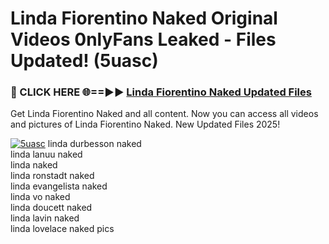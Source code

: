 # Linda Fiorentino Naked Original Videos 0nlyFans Leaked - Files Updated! (5uasc)

<h3>🔴 CLICK HERE 🌐==►► <a href="https://tinyurl.com/yckcrads" rel="nofollow">Linda Fiorentino Naked Updated Files</a></h3>

Get Linda Fiorentino Naked and all content. Now you can access all videos and pictures of Linda Fiorentino Naked. New Updated Files 2025!

[![5uasc](https://i.imgur.com/hpKpOFt.gif)](https://tinyurl.com/yckcrads)
linda durbesson naked<br>
linda lanuu naked<br>
linda naked<br>
linda ronstadt naked<br>
linda evangelista naked<br>
linda vo naked<br>
linda doucett naked<br>
linda lavin naked<br>
linda lovelace naked pics